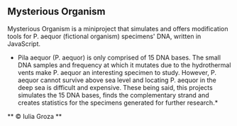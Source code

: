 ## Mysterious Organism

Mysterious Organism is a miniproject that simulates and offers modification tools for P. aequor (fictional organism) specimens' DNA, written in JavaScript. 

* Pila aequor (P. aequor) is only comprised of 15 DNA bases. The small DNA samples and frequency at which it mutates due to the hydrothermal vents make P. aequor an interesting specimen to study. However, P. aequor cannot survive above sea level and locating P. aequor in the deep sea is difficult and expensive. These being said, this projects simulates the 15 DNA bases, finds the complementary strand and creates statistics for the specimens generated for further research.*

** © Iulia Groza **
